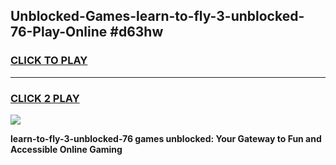 
## Unblocked-Games-learn-to-fly-3-unblocked-76-Play-Online #d63hw
<h3>
<a href="https://news.freeplayer.one?title=learn-to-fly-3-unblocked-76&ref=3">CLICK TO PLAY</a></h3>
<hr>

<h3>
<a href="https://news.freeplayer.one?title=learn-to-fly-3-unblocked-76&ref=3">CLICK 2 PLAY</a>
  
</h3>

<a href="https://news.freeplayer.one?title=learn-to-fly-3-unblocked-76&ref=3"><img src="https://clearcache.store/games.png"></a>


**learn-to-fly-3-unblocked-76 games unblocked: Your Gateway to Fun and Accessible Online Gaming**
